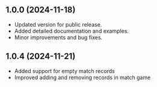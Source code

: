 ## 1.0.0 (2024-11-18)
- Updated version for public release.
- Added detailed documentation and examples.
- Minor improvements and bug fixes.

## 1.0.4 (2024-11-21)
- Added support for empty match records
- Improved adding and removing records in match game